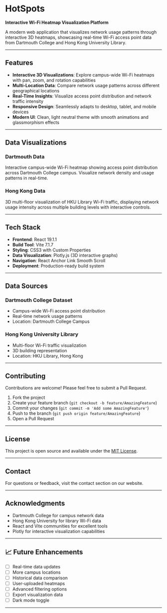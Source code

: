 # HotSpots

**Interactive Wi-Fi Heatmap Visualization Platform**

A modern web application that visualizes network usage patterns through interactive 3D heatmaps, showcasing real-time Wi-Fi access point data from Dartmouth College and Hong Kong University Library.

---

## Features

- **Interactive 3D Visualizations**: Explore campus-wide Wi-Fi heatmaps with pan, zoom, and rotation capabilities
- **Multi-Location Data**: Compare network usage patterns across different geographical locations
- **Real-Time Insights**: Visualize access point distribution and network traffic intensity
- **Responsive Design**: Seamlessly adapts to desktop, tablet, and mobile devices
- **Modern UI**: Clean, light neutral theme with smooth animations and glassmorphism effects

---

## Data Visualizations

### Dartmouth Data

Interactive campus-wide Wi-Fi heatmap showing access point distribution across Dartmouth College campus. Visualize network density and usage patterns in real-time.

### Hong Kong Data

3D multi-floor visualization of HKU Library Wi-Fi traffic, displaying network usage intensity across multiple building levels with interactive controls.

---

## Tech Stack

- **Frontend**: React 19.1.1
- **Build Tool**: Vite 7.1.7
- **Styling**: CSS3 with Custom Properties
- **Data Visualization**: Plotly.js (3D interactive graphs)
- **Navigation**: React Anchor Link Smooth Scroll
- **Deployment**: Production-ready build system

---

## Data Sources

### Dartmouth College Dataset

- Campus-wide Wi-Fi access point distribution
- Real-time network usage patterns
- Location: Dartmouth College Campus

### Hong Kong University Library

- Multi-floor Wi-Fi traffic visualization
- 3D building representation
- Location: HKU Library, Hong Kong

---

## Contributing

Contributions are welcome! Please feel free to submit a Pull Request.

1. Fork the project
2. Create your feature branch (`git checkout -b feature/AmazingFeature`)
3. Commit your changes (`git commit -m 'Add some AmazingFeature'`)
4. Push to the branch (`git push origin feature/AmazingFeature`)
5. Open a Pull Request

---

## License

This project is open source and available under the [MIT License](LICENSE).

---

## Contact

For questions or feedback, visit the contact section on our website.

---

## Acknowledgments

- Dartmouth College for campus network data
- Hong Kong University for library Wi-Fi data
- React and Vite communities for excellent tools
- Plotly for interactive visualization capabilities

---

## 📈 Future Enhancements

- [ ] Real-time data updates
- [ ] More campus locations
- [ ] Historical data comparison
- [ ] User-uploaded heatmaps
- [ ] Advanced filtering options
- [ ] Export visualization data
- [ ] Dark mode toggle

---
